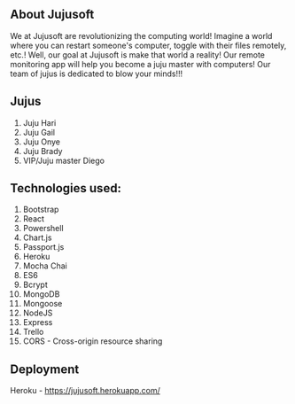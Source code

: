 ## About Jujusoft
We at Jujusoft are revolutionizing the computing world! Imagine a world where you can restart someone's computer, toggle with their files remotely, etc.! Well, our goal at Jujusoft is make that world a reality! Our remote monitoring app will help you become a juju master with computers! Our team of jujus is dedicated to blow your minds!!!
## Jujus
1. Juju Hari
2. Juju Gail
3. Juju Onye
4. Juju Brady
5. VIP/Juju master Diego
## Technologies used:
1. Bootstrap  
2. React  
3. Powershell  
4. Chart.js  
5. Passport.js  
6. Heroku  
7. Mocha Chai  
8. ES6  
9. Bcrypt  
10. MongoDB  
11. Mongoose  
12. NodeJS  
13. Express  
14. Trello  
15. CORS - Cross-origin resource sharing  
## Deployment
Heroku - https://jujusoft.herokuapp.com/
